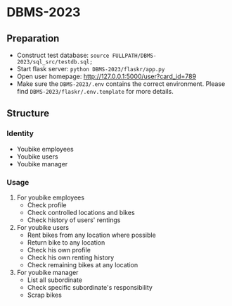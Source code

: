 # DBMS-2023

## Preparation

- Construct test database: `source FULLPATH/DBMS-2023/sql_src/testdb.sql;`
- Start flask server: `python DBMS-2023/flaskr/app.py`
- Open user homepage: http://127.0.0.1:5000/user?card_id=789
- Make sure the `DBMS-2023/.env` contains the correct environment. Please find `DBMS-2023/flaskr/.env.template` for more details.

## Structure

### Identity

+ Youbike employees
+ Youbike users
+ Youbike manager

### Usage

1. For youbike employees
    - Check profile
    - Check controlled locations and bikes
    - Check history of users' rentings
2. For youbike users
   - Rent bikes from any location where possible
   - Return bike to any location
   - Check his own profile
   - Check his own renting history
   - Check remaining bikes at any location
3. For youbike manager
   - List all subordinate
   - Check specific subordinate's responsibility
   - Scrap bikes
